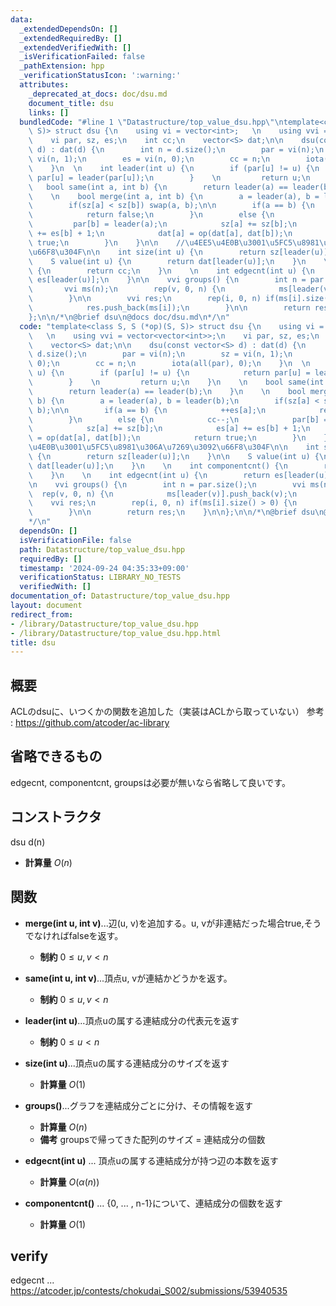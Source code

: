 ```yaml
---
data:
  _extendedDependsOn: []
  _extendedRequiredBy: []
  _extendedVerifiedWith: []
  _isVerificationFailed: false
  _pathExtension: hpp
  _verificationStatusIcon: ':warning:'
  attributes:
    _deprecated_at_docs: doc/dsu.md
    document_title: dsu
    links: []
  bundledCode: "#line 1 \"Datastructure/top_value_dsu.hpp\"\ntemplate<class S, S (*op)(S,\
    \ S)> struct dsu {\n    using vi = vector<int>;   \n    using vvi = vector<vector<int>>;\n\
    \    vi par, sz, es;\n    int cc;\n    vector<S> dat;\n\n    dsu(const vector<S>\
    \ d) : dat(d) {\n        int n = d.size();\n        par = vi(n);\n        sz =\
    \ vi(n, 1);\n        es = vi(n, 0);\n        cc = n;\n        iota(all(par), 0);\n\
    \    }\n  \n    int leader(int u) {\n        if (par[u] != u) {\n            return\
    \ par[u] = leader(par[u]);\n        }    \n         return u;\n    }\n    \n \
    \   bool same(int a, int b) {\n        return leader(a) == leader(b);\n    }\n\
    \    \n    bool merge(int a, int b) {\n        a = leader(a), b = leader(b);\n\
    \        if(sz[a] < sz[b]) swap(a, b);\n\n        if(a == b) {\n            ++es[a];\n\
    \            return false;\n        }\n        else {\n            cc--;\n   \
    \         par[b] = leader(a);\n            sz[a] += sz[b];\n            es[a]\
    \ += es[b] + 1;\n            dat[a] = op(dat[a], dat[b]);\n            return\
    \ true;\n        }\n    }\n\n    //\u4EE5\u4E0B\u3001\u5FC5\u8981\u306A\u7269\u3092\
    \u66F8\u304F\n\n    int size(int u) {\n        return sz[leader(u)];\n    }\n\n\
    \    S value(int u) {\n        return dat[leader(u)];\n    }\n    \n    int componentcnt()\
    \ {\n        return cc;\n    }\n    \n    int edgecnt(int u) {\n        return\
    \ es[leader(u)];\n    }\n\n    vvi groups() {\n        int n = par.size();\n \
    \       vvi ms(n);\n        rep(v, 0, n) {\n            ms[leader(v)].push_back(v);\n\
    \        }\n\n        vvi res;\n        rep(i, 0, n) if(ms[i].size() > 0) {\n\
    \            res.push_back(ms[i]);\n        }\n\n        return res;\n    }\n\n\
    };\n\n/*\n@brief dsu\n@docs doc/dsu.md\n*/\n"
  code: "template<class S, S (*op)(S, S)> struct dsu {\n    using vi = vector<int>;\
    \   \n    using vvi = vector<vector<int>>;\n    vi par, sz, es;\n    int cc;\n\
    \    vector<S> dat;\n\n    dsu(const vector<S> d) : dat(d) {\n        int n =\
    \ d.size();\n        par = vi(n);\n        sz = vi(n, 1);\n        es = vi(n,\
    \ 0);\n        cc = n;\n        iota(all(par), 0);\n    }\n  \n    int leader(int\
    \ u) {\n        if (par[u] != u) {\n            return par[u] = leader(par[u]);\n\
    \        }    \n         return u;\n    }\n    \n    bool same(int a, int b) {\n\
    \        return leader(a) == leader(b);\n    }\n    \n    bool merge(int a, int\
    \ b) {\n        a = leader(a), b = leader(b);\n        if(sz[a] < sz[b]) swap(a,\
    \ b);\n\n        if(a == b) {\n            ++es[a];\n            return false;\n\
    \        }\n        else {\n            cc--;\n            par[b] = leader(a);\n\
    \            sz[a] += sz[b];\n            es[a] += es[b] + 1;\n            dat[a]\
    \ = op(dat[a], dat[b]);\n            return true;\n        }\n    }\n\n    //\u4EE5\
    \u4E0B\u3001\u5FC5\u8981\u306A\u7269\u3092\u66F8\u304F\n\n    int size(int u)\
    \ {\n        return sz[leader(u)];\n    }\n\n    S value(int u) {\n        return\
    \ dat[leader(u)];\n    }\n    \n    int componentcnt() {\n        return cc;\n\
    \    }\n    \n    int edgecnt(int u) {\n        return es[leader(u)];\n    }\n\
    \n    vvi groups() {\n        int n = par.size();\n        vvi ms(n);\n      \
    \  rep(v, 0, n) {\n            ms[leader(v)].push_back(v);\n        }\n\n    \
    \    vvi res;\n        rep(i, 0, n) if(ms[i].size() > 0) {\n            res.push_back(ms[i]);\n\
    \        }\n\n        return res;\n    }\n\n};\n\n/*\n@brief dsu\n@docs doc/dsu.md\n\
    */\n"
  dependsOn: []
  isVerificationFile: false
  path: Datastructure/top_value_dsu.hpp
  requiredBy: []
  timestamp: '2024-09-24 04:35:33+09:00'
  verificationStatus: LIBRARY_NO_TESTS
  verifiedWith: []
documentation_of: Datastructure/top_value_dsu.hpp
layout: document
redirect_from:
- /library/Datastructure/top_value_dsu.hpp
- /library/Datastructure/top_value_dsu.hpp.html
title: dsu
---
```

## 概要
ACLのdsuに、いつくかの関数を追加した（実装はACLから取っていない）
参考 : https://github.com/atcoder/ac-library

## 省略できるもの
edgecnt, componentcnt, groupsは必要が無いなら省略して良いです。
## コンストラクタ
dsu d(n)
- **計算量**
    $O(n)$

## 関数

- **merge(int u, int v)**...辺(u, v)を追加する。u, vが非連結だった場合true,そうでなければfalseを返す。
    - **制約**
    $0 \le u, v < n$

- **same(int u, int v)**...頂点u, vが連結かどうかを返す。
    - **制約**
    $0 \le u, v < n$

- **leader(int u)**...頂点uの属する連結成分の代表元を返す
    - **制約**
    $0 \le u < n$

- **size(int u)**...頂点uの属する連結成分のサイズを返す
    - **計算量**
    $O(1)$

- **groups()**...グラフを連結成分ごとに分け、その情報を返す
    - **計算量**
    $O(n)$
    - **備考**
    groupsで帰ってきた配列のサイズ = 連結成分の個数
 
- **edgecnt(int u)** ... 頂点uの属する連結成分が持つ辺の本数を返す
    - **計算量**
    $O(\alpha (n))$

- **componentcnt()** ... {0, ... , n-1}について、連結成分の個数を返す
    - **計算量**
    $O(1)$

## verify
edgecnt ... https://atcoder.jp/contests/chokudai_S002/submissions/53940535
